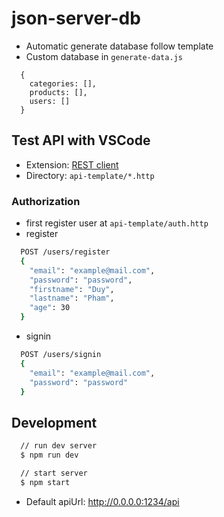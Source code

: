 # json-server-db

- Automatic generate database follow template
- Custom database in `generate-data.js`
```base
  {
    categories: [],
    products: [],
    users: []
  }
```
## Test API with VSCode
- Extension: [REST client](https://marketplace.visualstudio.com/items?itemName=humao.rest-client)
- Directory: `api-template/*.http`

### Authorization
  - first register user at `api-template/auth.http`
  - register
  ```bash
    POST /users/register
    {
      "email": "example@mail.com",
      "password": "password",
      "firstname": "Duy",
      "lastname": "Pham",
      "age": 30
    }
  ```
  - signin
  ```bash
    POST /users/signin
    {
      "email": "example@mail.com",
      "password": "password"
    }
  ```

## Development

```bash
  // run dev server
  $ npm run dev

  // start server
  $ npm start
```
- Default apiUrl: http://0.0.0.0:1234/api